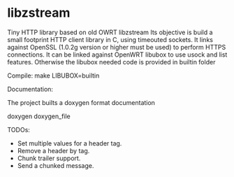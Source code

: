 # libzstream
Tiny HTTP library based on old OWRT libzstream
Its objective is build a small footprint HTTP client library in C, using timeouted sockets.
It links against OpenSSL (1.0.2g version or higher must be used) to perform HTTPS connections.
It can be linked against OpenWRT libubox to use usock and list features. Otherwise the libubox needed code is provided in builtin folder

Compile:
make LIBUBOX=builtin

Documentation:

The project builts a doxygen format documentation

doxygen doxygen_file

TODOs:
- Set multiple values for a header tag.
- Remove a header by tag.
- Chunk trailer support.
- Send a chunked message.
